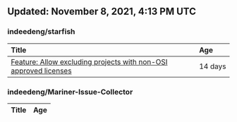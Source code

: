## Updated: November 8, 2021, 4:13 PM UTC


### indeedeng/starfish
|**Title**|**Age**|
|:----|:----|
|[Feature: Allow excluding projects with non-OSI approved licenses](https://github.com/indeedeng/starfish/issues/126)|14&nbsp;days|


### indeedeng/Mariner-Issue-Collector
|**Title**|**Age**|
|:----|:----|